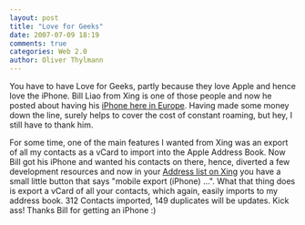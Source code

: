 ```yaml
---
layout: post
title: "Love for Geeks"
date: 2007-07-09 18:19
comments: true
categories: Web 2.0
author: Oliver Thylmann
---
```








You have to have Love for Geeks, partly because they love Apple and hence love the iPhone. Bill Liao from Xing is one of those people and now he posted about having his [iPhone here in Europe](http://blog.xing.com/2007/07/iphone-mania.html). Having made some money down the line, surely helps to cover the cost of constant roaming, but hey, I still have to thank him.

For some time, one of the main features I wanted from Xing was an export of all my contacts as a vCard to import into the Apple Address Book. Now Bill got his iPhone and wanted his contacts on there, hence, diverted a few development resources and now in your [Address list on Xing](https://www.xing.com/app/contact) you have a small little button that says &quot;mobile export (iPhone) ...&quot;. What that thing does is export a vCard of all your contacts, which again, easily imports to my address book. 312 Contacts imported, 149 duplicates will be updates. Kick ass! Thanks Bill for getting an iPhone :)

